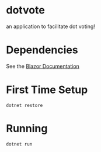 # dotvote
an application to facilitate dot voting!
# Dependencies
See the [Blazor Documentation](https://dotnet.microsoft.com/learn/aspnet/blazor-tutorial/install)
# First Time Setup
```
dotnet restore
```
# Running
```
dotnet run
```
